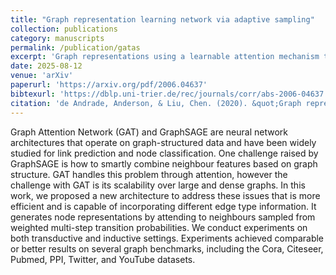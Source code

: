 ```yaml
---
title: "Graph representation learning network via adaptive sampling"
collection: publications
category: manuscripts
permalink: /publication/gatas
excerpt: 'Graph representations using a learnable attention mechanism to sample the neighbourhood of a graph.'
date: 2025-08-12
venue: 'arXiv'
paperurl: 'https://arxiv.org/pdf/2006.04637'
bibtexurl: 'https://dblp.uni-trier.de/rec/journals/corr/abs-2006-04637.bib'
citation: 'de Andrade, Anderson, & Liu, Chen. (2020). &quot;Graph representation learning network via adaptive sampling.&quot; <i>arXiv:2006.04637</i>.'
---
```

Graph Attention Network (GAT) and GraphSAGE are neural network architectures that operate on graph-structured data and have been widely studied for link prediction and node classification. One challenge raised by GraphSAGE is how to smartly combine neighbour features based on graph structure. GAT handles this problem through attention, however the challenge with GAT is its scalability over large and dense graphs. In this work, we proposed a new architecture to address these issues that is more efficient and is capable of incorporating different edge type information. It generates node representations by attending to neighbours sampled from weighted multi-step transition probabilities. We conduct experiments on both transductive and inductive settings. Experiments achieved comparable or better results on several graph benchmarks, including the Cora, Citeseer, Pubmed, PPI, Twitter, and YouTube datasets.
